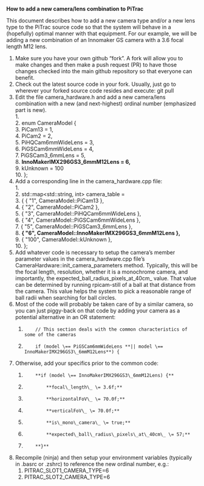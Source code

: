 **How to add a new camera/lens combination to PiTrac**

This document describes how to add a new camera type and/or a new lens type to the PiTrac source code so that the system will behave in a (hopefully) optimal manner with that equipment.  For our example, we will be adding a new combination of an Innomaker GS camera with a 3.6 focal length M12 lens.

1. Make sure you have your own github “fork”.  A fork will allow you to make changes and then make a push request (PR) to have those changes checked into the main github repository so that everyone can benefit.  
2. Check out the latest source code in your fork.   Usually, just go to wherever your forked source code resides and execute:   git pull  
3. Edit the file camera\_hardware.h and add a new camera/lens combination with a new (and next-highest) ordinal number (emphasized part is new).  
   1.   
   2.             enum CameraModel {  
   3.                 PiCam13 \= 1,  
   4.                 PiCam2 \= 2,  
   5.                 PiHQCam6mmWideLens \= 3,  
   6.                 PiGSCam6mmWideLens \= 4,  
   7.                 PiGSCam3\_6mmLens \= 5,  
   8.                 **InnoMakerIMX296GS3\_6mmM12Lens \= 6,**  
   9.                 kUnknown \= 100  
   10.             };  
4. Add a corresponding line in the camera\_hardware.cpp file:  
   1.   
   2.         std::map\<std::string, int\> camera\_table \=  
   3.         { { "1", CameraModel::PiCam13 },  
   4.             { "2", CameraModel::PiCam2 },  
   5.             { "3", CameraModel::PiHQCam6mmWideLens },  
   6.             { "4", CameraModel::PiGSCam6mmWideLens },  
   7.             { "5", CameraModel::PiGSCam3\_6mmLens },  
   8.             **{ "6", CameraModel::InnoMakerIMX296GS3\_6mmM12Lens },**  
   9.             { "100", CameraModel::kUnknown },  
   10.         };  
5. Add whatever code is necessary to setup the camera’s member parameter values in the camera\_hardware.cpp file’s CameraHardware::init\_camera\_parameters method.  Typically, this will be the focal length, resolution, whether it is a monochrome camera, and importantly, the expected\_ball\_radius\_pixels\_at\_40cm\_ value.  That value can be determined by running rpicam-still of a ball at that distance from the camera.  This value helps the system to pick a reasonable range of ball radii when searching for ball circles.    
6. Most of the code will probably be taken care of by a similar camera, so you can just piggy-back on that code by adding your camera as a potential alternative in an OR statement:  
   1.         // This section deals with the common characteristics of some of the cameras  
   2.         if (model \== PiGSCam6mmWideLens **|| model \== InnoMakerIMX296GS3\_6mmM12Lens**) {  
7. Otherwise, add your specifics prior to the common code:  
   1.         **if (model \== InnoMakerIMX296GS3\_6mmM12Lens) {**  
   2.             **focal\_length\_ \= 3.6f;**  
   3.             **horizontalFoV\_ \= 70.0f;**  
   4.             **verticalFoV\_ \= 70.0f;**  
   5.             **is\_mono\_camera\_ \= true;**  
   6.             **expected\_ball\_radius\_pixels\_at\_40cm\_ \= 57;**  
   7.         **}**  
8. Recompile (ninja) and then setup your environment variables (typically in .basrc or .zshrc) to reference the new ordinal number, e.g.:  
   1. PITRAC\_SLOT1\_CAMERA\_TYPE=6  
   2. PITRAC\_SLOT2\_CAMERA\_TYPE=6


